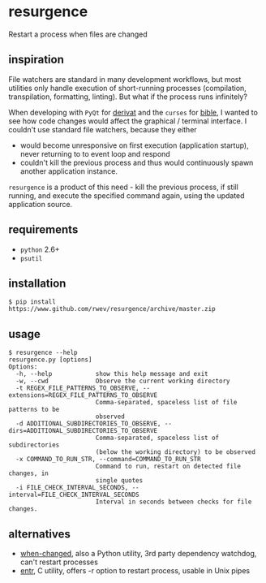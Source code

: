 # resurgence
Restart a process when files are changed

## inspiration 

File watchers are standard in many development workflows, but most utilities only handle execution of short-running processes (compilation, transpilation, formatting, linting). But what if the process runs infinitely?

When developing with `PyQt` for [derivat](https://www.github.com/rwev/derivat) and the `curses` for [bible](https://www.github.com/rwev/bible), I wanted to see how code changes would affect the graphical / terminal interface. I couldn't use standard file watchers, because they either 

- would become unresponsive on first execution (application startup), never returning to to event loop and respond 
- couldn't kill the previous process and thus would continuously spawn another application instance.

`resurgence` is a product of this need - kill the previous process, if still
running, and execute the specified command again, using the updated application source.

## requirements 
- `python` 2.6+
- `psutil`

## installation
```shell
$ pip install https://www.github.com/rwev/resurgence/archive/master.zip
```

## usage
```[shell]
$ resurgence --help
resurgence.py [options]
Options:
  -h, --help            show this help message and exit
  -w, --cwd             Observe the current working directory
  -t REGEX_FILE_PATTERNS_TO_OBSERVE, --extensions=REGEX_FILE_PATTERNS_TO_OBSERVE
                        Comma-separated, spaceless list of file patterns to be
                        observed
  -d ADDITIONAL_SUBDIRECTORIES_TO_OBSERVE, --dirs=ADDITIONAL_SUBDIRECTORIES_TO_OBSERVE
                        Comma-separated, spaceless list of subdirectories
                        (below the working directory) to be observed
  -x COMMAND_TO_RUN_STR, --command=COMMAND_TO_RUN_STR
                        Command to run, restart on detected file changes, in
                        single quotes
  -i FILE_CHECK_INTERVAL_SECONDS, --interval=FILE_CHECK_INTERVAL_SECONDS
                        Interval in seconds between checks for file changes.
```

## alternatives
- [when-changed](https://www.github.com/joh/when-changed), also a Python utility, 3rd party dependency watchdog, can't
  restart processes
- [entr](https://www.github.com/clibs/entr), C utility, offers -r option to restart process, usable in Unix pipes
